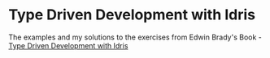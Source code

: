 # Type Driven Development with Idris

The examples and my solutions to the exercises from Edwin Brady's Book - [Type Driven Development with Idris](https://www.manning.com/books/type-driven-development-with-idris)
